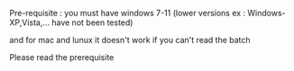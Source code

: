 Pre-requisite : you must have windows 7-11 (lower versions ex : Windows-XP,Vista,... have not been tested)

and for mac and lunux it doesn't work if you can't read the batch

Please read the prerequisite
